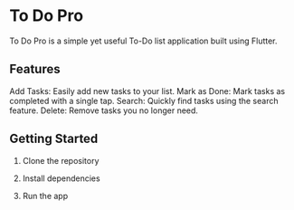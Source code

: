 # To Do Pro

To Do Pro is a simple yet useful To-Do list application built using Flutter.

## Features
Add Tasks: Easily add new tasks to your list.
Mark as Done: Mark tasks as completed with a single tap.
Search: Quickly find tasks using the search feature.
Delete: Remove tasks you no longer need.

## Getting Started 
1. Clone the repository


2. Install dependencies

3. Run the app
